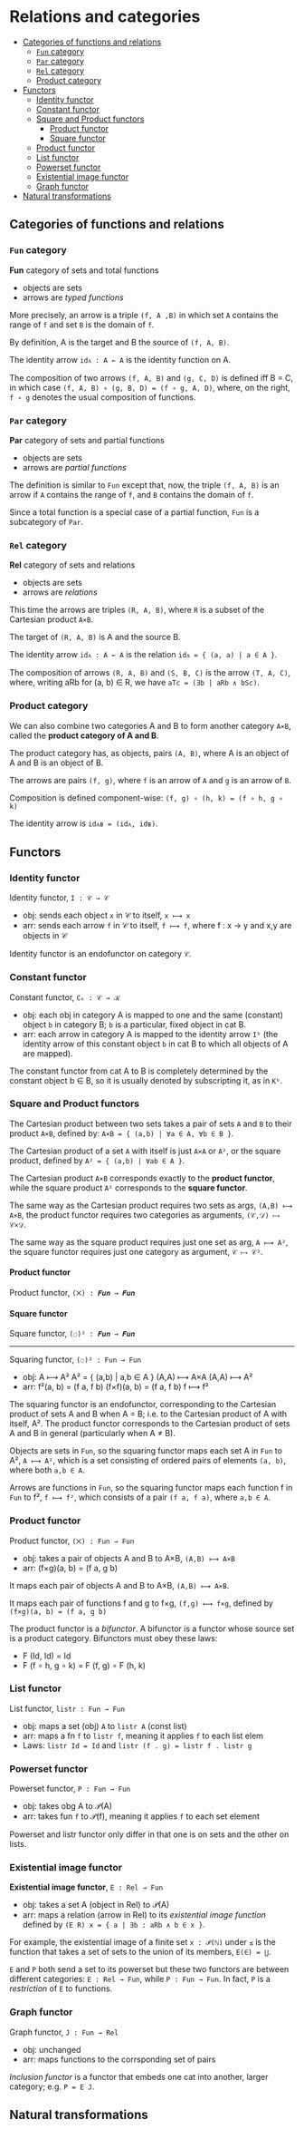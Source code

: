 # Relations and categories

<!-- TOC -->

- [Categories of functions and relations](#categories-of-functions-and-relations)
  - [`Fun` category](#fun-category)
  - [`Par` category](#par-category)
  - [`Rel` category](#rel-category)
  - [Product category](#product-category)
- [Functors](#functors)
  - [Identity functor](#identity-functor)
  - [Constant functor](#constant-functor)
  - [Square and Product functors](#square-and-product-functors)
    - [Product functor](#product-functor)
    - [Square functor](#square-functor)
  - [Product functor](#product-functor-1)
  - [List functor](#list-functor)
  - [Powerset functor](#powerset-functor)
  - [Existential image functor](#existential-image-functor)
  - [Graph functor](#graph-functor)
- [Natural transformations](#natural-transformations)

<!-- /TOC -->

## Categories of functions and relations

### `Fun` category

**Fun** category of sets and total functions
- objects are sets
- arrows are *typed functions*

More precisely, an arrow is a triple `(f, A ,B)` in which set `A` contains the range of `f` and set `B` is the domain of `f`.

By definition, A is the target and B the source of `(f, A, B)`.

The identity arrow `idᴀ : A ← A` is the identity function on A.

The composition of two arrows `(f, A, B)` and `(g, C, D)` is defined iff B = C, in which case `(f, A, B) ∘ (g, B, D) = (f ∘ g, A, D)`, where, on the right, `f ∘ g` denotes the usual composition of functions.

### `Par` category

**Par** category of sets and partial functions
- objects are sets
- arrows are *partial functions*

The definition is similar to `Fun` except that, now, the triple `(f, A, B)` is an arrow if `A` contains the range of `f`, and `B` contains the domain of `f`.

Since a total function is a special case of a partial function, `Fun` is a subcategory of `Par`.

### `Rel` category

**Rel** category of sets and relations
- objects are sets
- arrows are *relations*

This time the arrows are triples `(R, A, B)`, where `R` is a subset of the Cartesian product `A×B`.

The target of `(R, A, B)` is A and the source B. 

The identity arrow `idᴀ : A ← A` is the relation `idᴀ = { (a, a) | a ∈ A }`.

The composition of arrows `(R, A, B)` and `(S, B, C)` is the arrow `(T, A, C)`, where, writing aRb for (a, b) ∈ R, we have `aTc = (∃b | aRb ∧ bSc)`.

### Product category

We can also combine two categories A and B to form another category `A×B`, called the **product category of A and B**.

The product category has, as objects, pairs `(A, B)`, where A is an object of A and B is an object of B. 

The arrows are pairs `(f, g)`, where `f` is an arrow of `A` and `g` is an arrow of `B`.

Composition is defined component-wise: `(f, g) ∘ (h, k) = (f ∘ h, g ∘ k)`

The identity arrow is `idᴀʙ = (idᴀ, idʙ)`.

## Functors

### Identity functor

Identity functor, `I : 𝒞 → 𝒞`
- obj: sends each object `x` in 𝒞 to itself, `x ⟼ x`
- arr: sends each arrow `f` in 𝒞 to itself, `f ⟼ f`, 
  where f : x → y and x,y are objects in 𝒞


Identity functor is an endofunctor on category `𝒞`.


### Constant functor

Constant functor, `Cₖ : 𝒞 → 𝒦`

- obj: each obj in category A is mapped to one and the same (constant) object `b` in category B; `b` is a particular, fixed object in cat B.
- arr: each arrow in category A is mapped to the identity arrow `Iᵇ` (the identity arrow of this constant object `b` in cat B to which all objects of A are mapped).

The constant functor from cat A to B is completely determined by the constant object b ∈ B, so it is usually denoted by subscripting it, as in `Kᵇ`.


### Square and Product functors

The Cartesian product between two sets takes a pair of sets `A` and `B` to their product `A×B`, defined by: `A×B = { (a,b) | ∀a ∈ A, ∀b ∈ B }`.

The Cartesian product of a set `A` with itself is just `A×A` or `A²`, or the square product, defined by `A² = { (a,b) | ∀ab ∈ A }`.

The Cartesian product `A×B` corresponds exactly to the **product functor**, while the square product `A²` corresponds to the **square functor**.

The same way as the Cartesian product requires two sets as args, `(A,B) ⟼ A×B`, the product functor requires two categories as arguments, `(𝒞,𝒟) ⟼ 𝒞×𝒟`.

The same way as the square product requires just one set as arg, `A ⟼ A²`, the square functor requires just one category as argument, `𝒞 ⟼ 𝒞²`.

#### Product functor

Product functor, `(⨉) : 𝑭𝒖𝒏 → 𝑭𝒖𝒏`


#### Square functor

Square functor, `(◌)² : 𝑭𝒖𝒏 → 𝑭𝒖𝒏`


----




Squaring functor, `(◌)² : Fun → Fun`
- obj: A ⟼ A²
  A² = { (a,b) | a,b ∈ A } 
  (A,A) ⟼ A×A
  (A,A) ⟼ A²
- arr: f²(a, b) = (f a, f b) 
    (f×f)(a, b) = (f a, f b)
  f ⟼ f²


The squaring functor is an endofunctor, corresponding to the Cartesian product of sets A and B when A = B; i.e. to the Cartesian product of A with itself, A². The product functor corresponds to the Cartesian product of sets A and B in general (particularly when A ≠ B).

Objects are sets in `Fun`, so the squaring functor maps each set A in `Fun` to A², `A ⟼ A²`, which is a set consisting of ordered pairs of elements `(a, b)`, where both `a,b ∈ A`.

Arrows are functions in `Fun`, so the squaring functor maps each function f in `Fun` to f², `f ⟼ f²`, which consists of a pair `(f a, f a)`, where `a,b ∈ A`.


### Product functor


Product functor, `(⨉) : Fun → Fun`
- obj: takes a pair of objects A and B to A×B, `(A,B) ⟼ A×B`
- arr: (f×g)(a, b) = (f a, g b)

It maps each pair of objects A and B to A×B, `(A,B) ⟼ A×B`. 

It maps each pair of functions f and g to f×g, `(f,g) ⟼ f×g`, defined by 
`(f×g)(a, b) = (f a, g b)`






The product functor is a *bifunctor*. A bifunctor is a functor whose source set is a product category. Bifunctors must obey these laws:
- F (Id, Id) = Id
- F (f ∘ h, g ∘ k) = F (f, g) ∘ F (h, k)


### List functor

List functor, `listr : Fun → Fun`
- obj: maps a set (obj) `A` to `listr A` (const list)
- arr: maps a fn `f` to `listr f`, meaning it applies `f` to each list elem
- Laws: `listr Id = Id` and `listr (f . g) = listr f . listr g`

### Powerset functor

Powerset functor, `P : Fun → Fun`
- obj: takes obg A to 𝒫(A)
- arr: takes fun `f` to 𝒫(f), meaning it applies `f` to each set element

Powerset and listr functor only differ in that one is on sets and the other on lists.

### Existential image functor

**Existential image functor**, `E : Rel → Fun`
- obj: takes a set A (object in Rel) to 𝒫(A)
- arr: maps a relation (arrow in Rel) to its *existential image function* defined by `(E R) x = { a | ∃b : aRb ∧ b ∈ x }`.

For example, the existential image of a finite set `x : 𝒫(ℕ)` under `≤` is the function that takes a set of sets to the union of its members, `E(∈) = ⋃`.

`E` and `P` both send a set to its powerset but these two functors are between different categories: `E : Rel → Fun`, while `P : Fun → Fun`. In fact, `P` is a *restriction* of `E` to functions.

### Graph functor

Graph functor, `J : Fun → Rel`
- obj: unchanged
- arr: maps functions to the corrsponding set of pairs

*Inclusion functor* is a functor that embeds one cat into another, larger category; e.g. `P = E J`.


## Natural transformations
